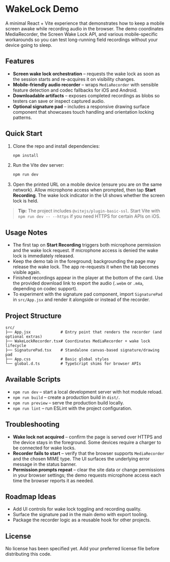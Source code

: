 # WakeLock Demo

A minimal React + Vite experience that demonstrates how to keep a mobile screen awake while recording audio in the browser. The demo coordinates MediaRecorder, the Screen Wake Lock API, and various mobile-specific workarounds so you can test long-running field recordings without your device going to sleep.

## Features

- **Screen wake lock orchestration** – requests the wake lock as soon as the session starts and re-acquires it on visibility changes.
- **Mobile-friendly audio recorder** – wraps `MediaRecorder` with sensible feature detection and codec fallbacks for iOS and Android.
- **Downloadable artifacts** – exposes completed recordings as blobs so testers can save or inspect captured audio.
- **Optional signature pad** – includes a responsive drawing surface component that showcases touch handling and orientation locking patterns.

## Quick Start

1. Clone the repo and install dependencies:
   ```bash
   npm install
   ```
2. Run the Vite dev server:
   ```bash
   npm run dev
   ```
3. Open the printed URL on a mobile device (ensure you are on the same network). Allow microphone access when prompted, then tap **Start Recording**. The wake lock indicator in the UI shows whether the screen lock is held.

> **Tip:** The project includes `@vitejs/plugin-basic-ssl`. Start Vite with `npm run dev -- --https` if you need HTTPS for certain APIs on iOS.

## Usage Notes

- The first tap on **Start Recording** triggers both microphone permission and the wake lock request. If microphone access is denied the wake lock is immediately released.
- Keep the demo tab in the foreground; backgrounding the page may release the wake lock. The app re-requests it when the tab becomes visible again.
- Finished recordings appear in the player at the bottom of the card. Use the provided download link to export the audio (`.webm` or `.m4a`, depending on codec support).
- To experiment with the signature pad component, import `SignaturePad` in `src/App.jsx` and render it alongside or instead of the recorder.

## Project Structure

```text
src/
├── App.jsx             # Entry point that renders the recorder (and optional extras)
├── WakeLockRecorder.tsx# Coordinates MediaRecorder + wake lock lifecycle
├── SignaturePad.tsx    # Standalone canvas-based signature/drawing pad
├── App.css             # Basic global styles
└── global.d.ts         # TypeScript shims for browser APIs
```

## Available Scripts

- `npm run dev` – start a local development server with hot module reload.
- `npm run build` – create a production build in `dist/`.
- `npm run preview` – serve the production build locally.
- `npm run lint` – run ESLint with the project configuration.

## Troubleshooting

- **Wake lock not acquired** – confirm the page is served over HTTPS and the device stays in the foreground. Some devices require a charger to be connected for wake locks.
- **Recorder fails to start** – verify that the browser supports `MediaRecorder` and the chosen MIME type. The UI surfaces the underlying error message in the status banner.
- **Permission prompts repeat** – clear the site data or change permissions in your browser settings; the demo requests microphone access each time the browser reports it as needed.

## Roadmap Ideas

- Add UI controls for wake lock toggling and recording quality.
- Surface the signature pad in the main demo with export tooling.
- Package the recorder logic as a reusable hook for other projects.

## License

No license has been specified yet. Add your preferred license file before distributing this code.
